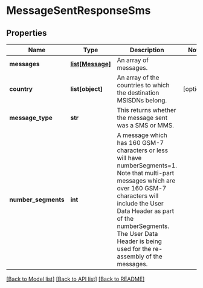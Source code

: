# MessageSentResponseSms

## Properties
Name | Type | Description | Notes
------------ | ------------- | ------------- | -------------
**messages** | [**list[Message]**](Message.md) | An array of messages. | 
**country** | **list[object]** | An array of the countries to which the destination MSISDNs belong. | [optional] 
**message_type** | **str** | This returns whether the message sent was a SMS or MMS. | 
**number_segments** | **int** | A message which has 160 GSM-7 characters or less will have numberSegments&#x3D;1. Note that multi-part messages which are over 160 GSM-7 characters will include the User Data Header as part of the numberSegments. The User Data Header is being used for the re-assembly of the messages.  | 

[[Back to Model list]](../README.md#documentation-for-models) [[Back to API list]](../README.md#documentation-for-api-endpoints) [[Back to README]](../README.md)


